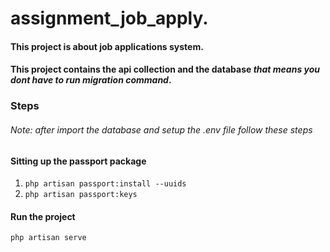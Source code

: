 # assignment_job_apply.

#### This project is about job applications system.

#### This project contains the api collection and the database ***that means you dont have to run migration command***.

### Steps

###### Note: after import the database and setup the .env file follow these steps

#### Sitting up the passport package

1. ``` php artisan passport:install --uuids ```
2. ``` php artisan passport:keys ```


#### Run the project 

``` php artisan serve ```
